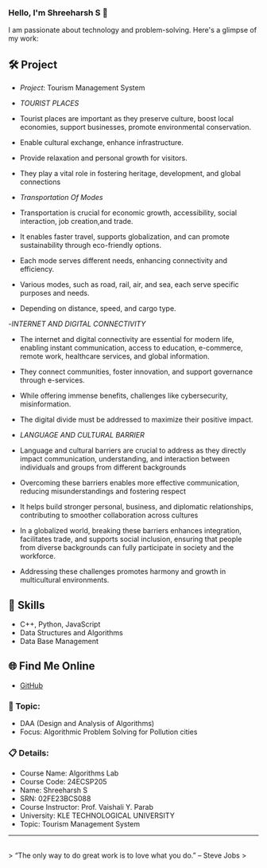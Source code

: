

### Hello, I'm Shreeharsh S 👋

I am passionate about technology and problem-solving. Here's a glimpse of my work:

## 🛠 Project
- *Project*: Tourism Management System
- *TOURIST PLACES*
 
- Tourist places are important as they preserve culture, boost local economies, support businesses, promote environmental conservation.
- Enable cultural exchange, enhance infrastructure.
- Provide relaxation and personal growth for visitors.
- They play a vital role in fostering heritage, development, and global connections

- *Transportation Of Modes*
 
- Transportation is crucial for economic growth, accessibility, social interaction, job creation,and trade.
- It enables faster travel, supports globalization, and can promote sustainability through eco-friendly options.
- Each mode serves different needs, enhancing connectivity and efficiency.
- Various modes, such as road, rail, air, and sea, each serve specific purposes and needs.
- Depending on distance, speed, and cargo type.


-*INTERNET AND DIGITAL CONNECTIVITY*

- The internet and digital connectivity are essential for modern life, enabling instant communication, access to education, e-commerce, remote work, healthcare services, and global information.
- They connect communities, foster innovation, and support governance through e-services.
- While offering immense benefits, challenges like cybersecurity, misinformation.
- The digital divide must be addressed to maximize their positive impact.



- *LANGUAGE AND CULTURAL BARRIER*

- Language and cultural barriers are crucial to address as they directly impact communication, understanding, and interaction between individuals and groups from different backgrounds
- Overcoming these barriers enables more effective communication, reducing misunderstandings and fostering respect
- It helps build stronger personal, business, and diplomatic relationships, contributing to smoother collaboration across cultures
- In a globalized world, breaking these barriers enhances integration, facilitates trade, and supports social inclusion, ensuring that people from diverse backgrounds can fully participate in society and the workforce.
- Addressing these challenges promotes harmony and growth in multicultural environments.



## 🚀 Skills
- C++, Python, JavaScript
- Data Structures and Algorithms
- Data Base Management

## 🌐 Find Me Online
- [GitHub](https://github.com/your-github-Akashk132)

### 🎯 Topic: 

- DAA (Design and Analysis of Algorithms)  
- Focus: Algorithmic Problem Solving for Pollution cities  

### 📋 Details:

- Course Name: Algorithms Lab 
- Course Code: 24ECSP205 
- Name: Shreeharsh S
- SRN: 02FE23BCS088
- Course Instructor: Prof. Vaishali Y. Parab 
- University: KLE TECHNOLOGICAL UNIVERSITY
- Topic: Tourism Management System

---


<br> 
> “The only way to do great work is to love what you do.” – Steve Jobs
>
